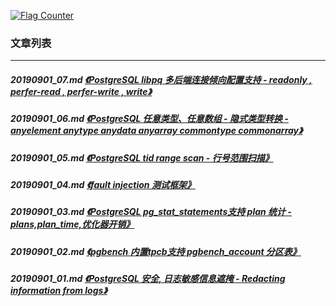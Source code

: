 <a rel="nofollow" href="http://info.flagcounter.com/h9V1"  ><img src="http://s03.flagcounter.com/count/h9V1/bg_FFFFFF/txt_000000/border_CCCCCC/columns_2/maxflags_12/viewers_0/labels_0/pageviews_0/flags_0/"  alt="Flag Counter"  border="0"  ></a>  
  
### 文章列表  
----  
##### 20190901_07.md   [《PostgreSQL libpq 多后端连接倾向配置支持 - readonly , perfer-read , perfer-write , write》](20190901_07.md)  
##### 20190901_06.md   [《PostgreSQL 任意类型、任意数组 - 隐式类型转换 - anyelement anytype anydata anyarray commontype commonarray》](20190901_06.md)  
##### 20190901_05.md   [《PostgreSQL tid range scan - 行号范围扫描》](20190901_05.md)  
##### 20190901_04.md   [《fault injection 测试框架》](20190901_04.md)  
##### 20190901_03.md   [《PostgreSQL pg_stat_statements支持 plan 统计 - plans,plan_time,优化器开销》](20190901_03.md)  
##### 20190901_02.md   [《pgbench 内置tpcb支持 pgbench_account 分区表》](20190901_02.md)  
##### 20190901_01.md   [《PostgreSQL 安全, 日志敏感信息遮掩 - Redacting information from logs》](20190901_01.md)  
